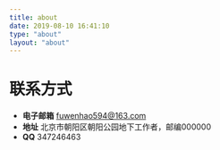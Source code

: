 ```yaml
---
title: about
date: 2019-08-10 16:41:10
type: "about"
layout: "about"
---
```




# 联系方式
* <b>电子邮箱</b>
fuwenhao594@163.com
* <b>地址</b>
北京市朝阳区朝阳公园地下工作者，邮编000000
* <b>QQ</b>
347246463